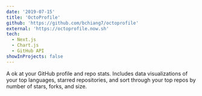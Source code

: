 ```yaml
---
date: '2019-07-15'
title: 'OctoProfile'
github: 'https://github.com/bchiang7/octoprofile'
external: 'https://octoprofile.now.sh'
tech:
  - Next.js
  - Chart.js
  - GitHub API
showInProjects: false
---
```


A ok at your GitHub profile and repo stats. Includes data visualizations of your top languages, starred repositories, and sort through your top repos by number of stars, forks, and size.
